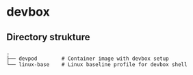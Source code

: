 # devbox

## Directory strukture
```
.
├── devpod        # Container image with devbox setup
└── linux-base    # Linux baseline profile for devbox shell
```